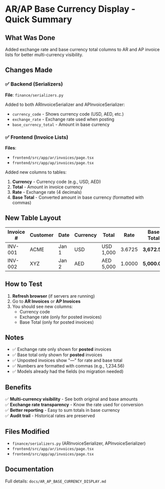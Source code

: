 # AR/AP Base Currency Display - Quick Summary

## What Was Done

Added exchange rate and base currency total columns to AR and AP invoice lists for better multi-currency visibility.

## Changes Made

### ✅ Backend (Serializers)
**File**: `finance/serializers.py`

Added to both ARInvoiceSerializer and APInvoiceSerializer:
- `currency_code` - Shows currency code (USD, AED, etc.)
- `exchange_rate` - Exchange rate used when posting
- `base_currency_total` - Amount in base currency

### ✅ Frontend (Invoice Lists)
**Files**:
- `frontend/src/app/ar/invoices/page.tsx`
- `frontend/src/app/ap/invoices/page.tsx`

Added new columns to tables:
1. **Currency** - Currency code (e.g., USD, AED)
2. **Total** - Amount in invoice currency
3. **Rate** - Exchange rate (4 decimals)
4. **Base Total** - Converted amount in base currency (formatted with commas)

## New Table Layout

| Invoice # | Customer | Date | Currency | Total | Rate | **Base Total** | Balance | Status |
|-----------|----------|------|----------|-------|------|---------------|---------|--------|
| INV-001 | ACME | Jan 1 | USD | USD 1,000 | 3.6725 | **3,672.50** | 0.00 | Posted |
| INV-002 | XYZ | Jan 2 | AED | AED 5,000 | 1.0000 | **5,000.00** | 2,500 | Posted |

## How to Test

1. **Refresh browser** (if servers are running)
2. Go to **AR Invoices** or **AP Invoices**
3. You should see new columns:
   - Currency code
   - Exchange rate (only for posted invoices)
   - Base Total (only for posted invoices)

## Notes

- ✅ Exchange rate only shown for **posted** invoices
- ✅ Base total only shown for **posted** invoices  
- ✅ Unposted invoices show "—" for rate and base total
- ✅ Numbers are formatted with commas (e.g., 1,234.56)
- ✅ Models already had the fields (no migration needed)

## Benefits

✅ **Multi-currency visibility** - See both original and base amounts  
✅ **Exchange rate transparency** - Know the rate used for conversion  
✅ **Better reporting** - Easy to sum totals in base currency  
✅ **Audit trail** - Historical rates are preserved  

## Files Modified

- `finance/serializers.py` (ARInvoiceSerializer, APInvoiceSerializer)
- `frontend/src/app/ar/invoices/page.tsx`
- `frontend/src/app/ap/invoices/page.tsx`

## Documentation

Full details: `docs/AR_AP_BASE_CURRENCY_DISPLAY.md`
